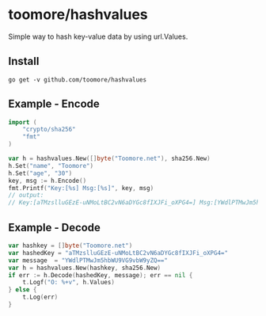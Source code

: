 toomore/hashvalues
===================

Simple way to hash key-value data by using url.Values.

Install
--------

    go get -v github.com/toomore/hashvalues

Example - Encode
-----------------

```go
import (
	"crypto/sha256"
	"fmt"
)

var h = hashvalues.New([]byte("Toomore.net"), sha256.New)
h.Set("name", "Toomore")
h.Set("age", "30")
key, msg := h.Encode()
fmt.Printf("Key:[%s] Msg:[%s]", key, msg)
// output:
// Key:[aTMzslluGEzE-uNMoLtBC2vN6aDYGc8fIXJFi_oXPG4=] Msg:[YWdlPTMwJm5hbWU9VG9vbW9yZQ==]
```

Example - Decode
-----------------

```go
var hashkey = []byte("Toomore.net")
var hashedKey = "aTMzslluGEzE-uNMoLtBC2vN6aDYGc8fIXJFi_oXPG4="
var message  = "YWdlPTMwJm5hbWU9VG9vbW9yZQ=="
var h = hashvalues.New(hashkey, sha256.New)
if err := h.Decode(hashedKey, message); err == nil {
    t.Logf("O: %+v", h.Values)
} else {
    t.Log(err)
}
```
